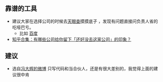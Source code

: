 ## 靠谱的工具



* 建议大家在选择公司的时候去[天眼查](http://tianyancha.com)摸摸底子  ，发现有问题直接问负责人省的吃哑巴亏。
  * 比如 [百度](https://www.tianyancha.com/brand/b6bc016381)
* [知乎合集：有哪些公司给你留下「还好没去这家公司」的印象？](https://www.zhihu.com/question/38718862)




## 建议

* 选自[冯大辉的微博](http://weibo.com/1577826897/EwLWXoxtG) 只写代码和当合伙人，还是有很大差别的，我觉得上面的建议很中肯
